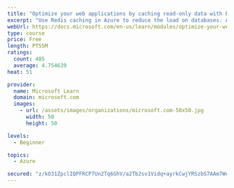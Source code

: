 ```yaml
---
title: "Optimize your web applications by caching read-only data with Redis"
excerpt: "Use Redis caching in Azure to reduce the load on databases. Apply different caching architectures to support larger loads in distributed and high-volume environments."
webUrl: https://docs.microsoft.com/en-us/learn/modules/optimize-your-web-apps-with-redis/
type: course
price: Free
length: PT55M
ratings:
  count: 485
  average: 4.754639
heat: 51

provider:
  name: Microsoft Learn
  domain: microsoft.com
  images:
    - url: /assets/images/organizations/microsoft.com-50x50.jpg
      width: 50
      height: 50

levels:
  - Beginner

topics:
  - Azure

secured: "z/kO31ZpclIQPFRCP7Un2Tq6GhV/a2Tb2sv1Vidq+ayrkCwjYRSzbS7AAm7We5ZKJ3Tigb9nidD7BKNiz0Ku3arH0u7nO+/XdC0j9inSBvJ+AUIRU74T5VselQqwq22+CQVJX8GnYttudqo8KUuzd7v88Se5SjoImVGfKavJXgvl5+Y+l62CAn2V2DciksS71rOYqbICM862tnw67yMoOG45HYSxKPIqwksMZGImoTZTsXpDTX1WkKicLxJ88UFKqCp0HUpCTGYTVigHvHchImGWs658XKZ3tKCRJfRjO14Auu5ECbEuJsLc5SE5DsFW9QA9ubpz0ieEIXaC0OEHQg8wUqCZdjaLH4I/OflQTAt5oqUjKw4rEIvJVY/urtsHm1YOXoK3J/wkKWz5OUWUSQRbVdjR72HdC0R/SQffec0=;eGKgYpfyFQXwPXuM0rqJbg=="
---
```


